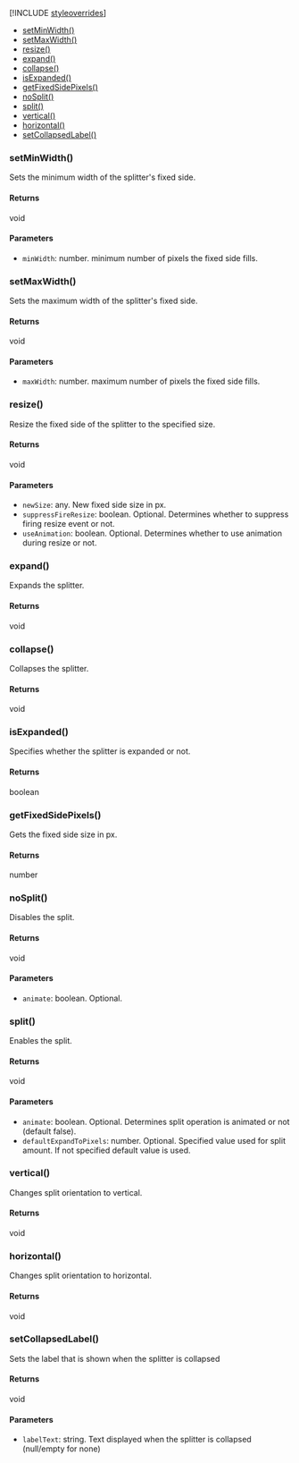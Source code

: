 [!INCLUDE [styleoverrides](../../../../_data/style-overrides.md)]


* [setMinWidth()](#method_setMinWidth)
* [setMaxWidth()](#method_setMaxWidth)
* [resize()](#method_resize)
* [expand()](#method_expand)
* [collapse()](#method_collapse)
* [isExpanded()](#method_isExpanded)
* [getFixedSidePixels()](#method_getFixedSidePixels)
* [noSplit()](#method_noSplit)
* [split()](#method_split)
* [vertical()](#method_vertical)
* [horizontal()](#method_horizontal)
* [setCollapsedLabel()](#method_setCollapsedLabel)


<a name="method_setMinWidth"></a>
<h3 class='method'>setMinWidth()</h3>

Sets the minimum width of the splitter&#x27;s fixed side.


#### Returns

void

#### Parameters

* `minWidth`: number. minimum number of pixels the fixed side fills.

<a name="method_setMaxWidth"></a>
<h3 class='method'>setMaxWidth()</h3>

Sets the maximum width of the splitter&#x27;s fixed side.


#### Returns

void

#### Parameters

* `maxWidth`: number. maximum number of pixels the fixed side fills.

<a name="method_resize"></a>
<h3 class='method'>resize()</h3>

Resize the fixed side of the splitter to the specified size.


#### Returns

void

#### Parameters

* `newSize`: any. New fixed side size in px.
* `suppressFireResize`: boolean. Optional. Determines whether to suppress firing resize event or not.
* `useAnimation`: boolean. Optional. Determines whether to use animation during resize or not.

<a name="method_expand"></a>
<h3 class='method'>expand()</h3>

Expands the splitter.


#### Returns

void


<a name="method_collapse"></a>
<h3 class='method'>collapse()</h3>

Collapses the splitter.


#### Returns

void


<a name="method_isExpanded"></a>
<h3 class='method'>isExpanded()</h3>

Specifies whether the splitter is expanded or not.


#### Returns

boolean


<a name="method_getFixedSidePixels"></a>
<h3 class='method'>getFixedSidePixels()</h3>

Gets the fixed side size in px.


#### Returns

number


<a name="method_noSplit"></a>
<h3 class='method'>noSplit()</h3>

Disables the split.


#### Returns

void

#### Parameters

* `animate`: boolean. Optional. 

<a name="method_split"></a>
<h3 class='method'>split()</h3>

Enables the split.


#### Returns

void

#### Parameters

* `animate`: boolean. Optional. Determines split operation is animated or not (default false).
* `defaultExpandToPixels`: number. Optional. Specified value used for split amount. If not specified default value is used.

<a name="method_vertical"></a>
<h3 class='method'>vertical()</h3>

Changes split orientation to vertical.


#### Returns

void


<a name="method_horizontal"></a>
<h3 class='method'>horizontal()</h3>

Changes split orientation to horizontal.


#### Returns

void


<a name="method_setCollapsedLabel"></a>
<h3 class='method'>setCollapsedLabel()</h3>

Sets the label that is shown when the splitter is collapsed


#### Returns

void

#### Parameters

* `labelText`: string. Text displayed when the splitter is collapsed (null/empty for none)

